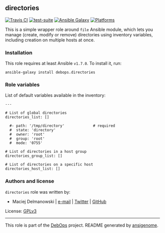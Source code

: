 ## directories

[![Travis CI](https://secure.travis-ci.org/debops/ansible-directories.png)](http://travis-ci.org/debops/ansible-directories) [![test-suite](http://img.shields.io/badge/test--suite-ansible--directories-blue.svg)](https://github.com/debops/test-suite/tree/master/ansible-directories/) [![Ansible Galaxy](http://img.shields.io/badge/galaxy-debops.directories-660198.svg)](https://galaxy.ansible.com/list#/roles/1560) [![Platforms](http://img.shields.io/badge/platforms-debian%20|%20ubuntu-lightgrey.svg)](#)

This is a simple wrapper role around `file` Ansible module, which lets you
manage (create, modify or remove) directories using inventory variables,
including creation on multiple hosts at once.


### Installation

This role requires at least Ansible `v1.7.0`. To install it, run:

    ansible-galaxy install debops.directories






### Role variables

List of default variables available in the inventory:

    ---
    
    # List of global directories
    directories_list: []
    
      #- path: '/tmp/directory'             # required
      #  state: 'directory'
      #  owner: 'root'
      #  group: 'root'
      #  mode: '0755'
    
    # List of directories in a host group
    directories_group_list: []
    
    # List of directories on a specific host
    directories_host_list: []




### Authors and license

`directories` role was written by:

- Maciej Delmanowski | [e-mail](mailto:drybjed@gmail.com) | [Twitter](https://twitter.com/drybjed) | [GitHub](https://github.com/drybjed)

License: [GPLv3](https://tldrlegal.com/license/gnu-general-public-license-v3-(gpl-3))

***

This role is part of the [DebOps](http://debops.org/) project. README generated by [ansigenome](https://github.com/nickjj/ansigenome/).
